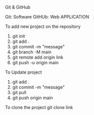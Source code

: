 Git & GitHub

Git: Software
GitHUb: Web APPLICATION

To add new project on the repository

1. git init
2. git add .
3. git commit -m "message"
4. git branch -M main
5. git remote add origin link
6. git push -u origin main

To Update project

1. git add .
2. git commit -m "message"
3. git pull
4. git push origin main

To clone the project
git clone link  